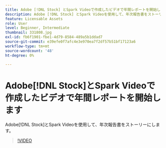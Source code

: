 ```yaml
---
title: Adobe [!DNL Stock] とSpark Videoで作成したビデオで年間レポートを開始します
description: Adobe [!DNL Stock] とSpark Videoを使用して、年次報告書をストーリー化しましょう
feature: Licensable Assets
role: User
level: Beginner, Intermediate
thumbnail: 331808.jpg
exl-id: fb6f1901-fbe1-4d79-8584-489a5b1ddad7
source-git-commit: e39efe0f7afc4e3e970ea7f2df57b51bf17123a6
workflow-type: tm+mt
source-wordcount: '48'
ht-degree: 0%

---
```


# Adobe[!DNL Stock]とSpark Videoで作成したビデオで年間レポートを開始します

Adobe[!DNL Stock]とSpark Videoを使用して、年次報告書をストーリーにします。

>[!VIDEO](https://video.tv.adobe.com/v/331808?hidetitle=true)
